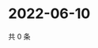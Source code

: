 # 2022-06-10

共 0 条

<!-- BEGIN WEIBO -->
<!-- 最后更新时间 Fri Jun 10 2022 23:15:15 GMT+0800 (China Standard Time) -->

<!-- END WEIBO -->
